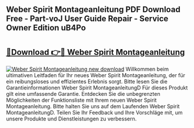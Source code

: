 ## Weber Spirit Montageanleitung PDF Download Free - Part-voJ User Guide Repair - Service Owner Edition uB4Po

# <h2><a href="http://df7cc1l.blite.top/?on=Weber+Spirit+Montageanleitung">🔗Download 👉🔴 Weber Spirit Montageanleitung</a></h2>

[![Weber Spirit Montageanleitung new download](https://i.imgur.com/lujVjoI.png)](http://df7cc1l.blite.top/?on=Weber+Spirit+Montageanleitung)
Willkommen beim ultimativen Leitfaden für Ihr neues Weber Spirit Montageanleitung, der für ein reibungsloses und effizientes Erlebnis sorgt. Bitte lesen Sie die Garantieinformationen Weber Spirit MontageanleitungD Für dieses Produkt gilt eine umfassende Garantie. Entdecken Sie die unbegrenzten Möglichkeiten der Funktionsliste mit Ihrem neuen Weber Spirit Montageanleitung. Bitte halten Sie uns auf dem Laufenden Weber Spirit MontageanleitungD. Teilen Sie Ihr Feedback und Ihre Vorschläge mit, um unsere Produkte und Dienstleistungen zu verbessern.
